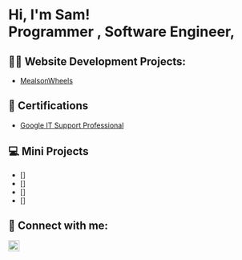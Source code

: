 <h1>Hi, I'm Sam! <br/><a>Programmer , Software Engineer</a>, 

<h2>👨‍💻 Website Development Projects:</h2>

  - [MealsonWheels](https://github.com/samuelaberenika/mealsonwheels)


<h2> 📄 Certifications </h2>

- [Google IT Support Professional](https://www.youtube.com/watch?v=a83ASGn_V_s)


<h2> 💻 Mini Projects</h2>

- []
- []
- []
- []

<h2> 🤳 Connect with me:</h2>


[<img align="left" alt="SamuelAberenika | LinkedIn" width="22px" src="https://cdn.jsdelivr.net/npm/simple-icons@v3/icons/linkedin.svg" />][linkedin]


[linkedin]: https://linkedin.com/in/samuelaberenika

